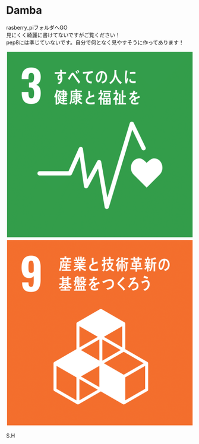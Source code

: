 # Damba

rasberry_piフォルダへGO  
見にくく綺麗に書けてないですがご覧ください！  
pep8には準じていないです。自分で何となく見やすそうに作ってあります！  

![SDGs3](sdg_icon_03_ja_2-1.png)
![SDGs9](sdg_icon_09_ja_2-1.png)

S.H
